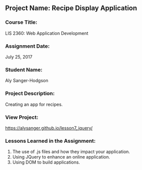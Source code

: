 ## Project Name:  Recipe Display Application

### Course Title:
LIS 2360:  Web Application Development

### Assignment Date:  
July 25, 2017

### Student Name:  
Aly Sanger-Hodgson

### Project Description:
Creating an app for recipes.

### View Project:
https://alysanger.github.io/lesson7_jquery/

### Lessons Learned in the Assignment:
1. The use of .js files and how they impact your application.
2. Using JQuery to enhance an online application.
3. Using DOM to build applications.

